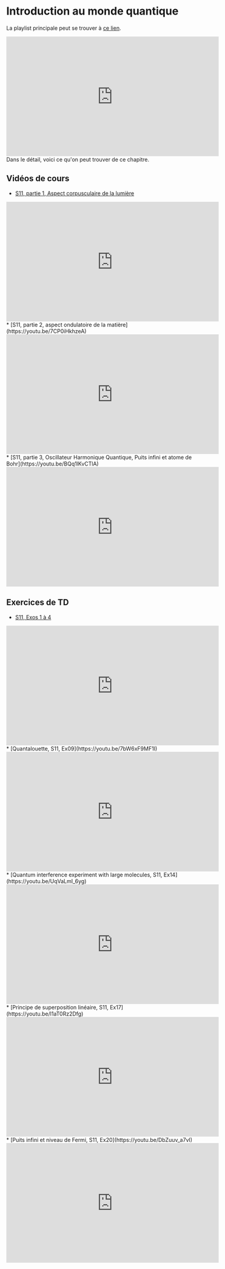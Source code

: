 # Introduction au monde quantique

La playlist principale peut se trouver à [ce lien](https://youtube.com/playlist?list=PLEABsk5Xlyk4SpWlbljzrws9fRPSu3Sdk).
<div style="text-align:center">
<iframe width="560" height="315"
src="https://www.youtube.com/embed/videoseries?list=PLEABsk5Xlyk4SpWlbljzrws9fRPSu3Sdk"
title="YouTube video player" frameborder="0" allow="accelerometer; autoplay;
clipboard-write; encrypted-media; gyroscope; picture-in-picture"
allowfullscreen></iframe>
</div>
Dans le détail, voici ce qu'on peut trouver de ce chapitre.

## Vidéos de cours

* [S11, partie 1, Aspect corpusculaire de la lumière](https://youtu.be/D55aqpU5mfM)
<div style="text-align:center">
<iframe width="560" height="315" src="https://www.youtube.com/embed/D55aqpU5mfM" title="YouTube video player" frameborder="0" allow="accelerometer; autoplay; clipboard-write; encrypted-media; gyroscope; picture-in-picture" allowfullscreen></iframe>
</div>
* [S11, partie 2, aspect ondulatoire de la matière](https://youtu.be/7CP0iHkhzeA)
<div style="text-align:center">
<iframe width="560" height="315" src="https://www.youtube.com/embed/7CP0iHkhzeA" title="YouTube video player" frameborder="0" allow="accelerometer; autoplay; clipboard-write; encrypted-media; gyroscope; picture-in-picture" allowfullscreen></iframe>
</div>
* [S11, partie 3, Oscillateur Harmonique Quantique, Puits infini et atome de Bohr](https://youtu.be/BQq1lKvCTlA)
<div style="text-align:center">
<iframe width="560" height="315" src="https://www.youtube.com/embed/BQq1lKvCTlA" title="YouTube video player" frameborder="0" allow="accelerometer; autoplay; clipboard-write; encrypted-media; gyroscope; picture-in-picture" allowfullscreen></iframe>
</div>

## Exercices de TD

* [S11, Exos 1 à 4](https://youtu.be/r5mHWGwlj74)
<div style="text-align:center">
<iframe width="560" height="315" src="https://www.youtube.com/embed/r5mHWGwlj74" title="YouTube video player" frameborder="0" allow="accelerometer; autoplay; clipboard-write; encrypted-media; gyroscope; picture-in-picture" allowfullscreen></iframe>
</div>
* [Quantalouette, S11, Ex09](https://youtu.be/7bW6xF9MF1I)
<div style="text-align:center">
<iframe width="560" height="315" src="https://www.youtube.com/embed/7bW6xF9MF1I" title="YouTube video player" frameborder="0" allow="accelerometer; autoplay; clipboard-write; encrypted-media; gyroscope; picture-in-picture" allowfullscreen></iframe>
</div>
* [Quantum interference experiment with large molecules, S11, Ex14](https://youtu.be/UqVaLmI_6yg)
<div style="text-align:center">
<iframe width="560" height="315" src="https://www.youtube.com/embed/UqVaLmI_6yg" title="YouTube video player" frameborder="0" allow="accelerometer; autoplay; clipboard-write; encrypted-media; gyroscope; picture-in-picture" allowfullscreen></iframe>
</div>
* [Principe de superposition linéaire, S11, Ex17](https://youtu.be/l1aT0Rz2Dfg)
<div style="text-align:center">
<iframe width="560" height="315" src="https://www.youtube.com/embed/l1aT0Rz2Dfg" title="YouTube video player" frameborder="0" allow="accelerometer; autoplay; clipboard-write; encrypted-media; gyroscope; picture-in-picture" allowfullscreen></iframe>
</div>
* [Puits infini et niveau de Fermi, S11, Ex20](https://youtu.be/DbZuuv_a7vI)
<div style="text-align:center">
<iframe width="560" height="315" src="https://www.youtube.com/embed/DbZuuv_a7vI" title="YouTube video player" frameborder="0" allow="accelerometer; autoplay; clipboard-write; encrypted-media; gyroscope; picture-in-picture" allowfullscreen></iframe>
</div>

